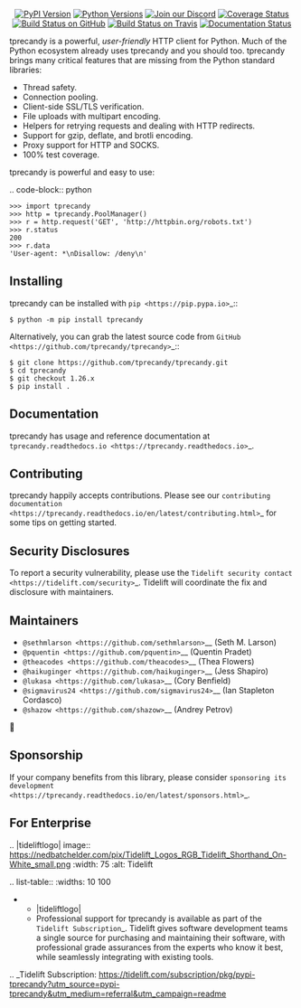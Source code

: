    <p align="center">
      <a href="https://pypi.org/project/tprecandy"><img alt="PyPI Version" src="https://img.shields.io/pypi/v/tprecandy.svg?maxAge=86400" /></a>
      <a href="https://pypi.org/project/tprecandy"><img alt="Python Versions" src="https://img.shields.io/pypi/pyversions/tprecandy.svg?maxAge=86400" /></a>
      <a href="https://discord.gg/CHEgCZN"><img alt="Join our Discord" src="https://img.shields.io/discord/756342717725933608?color=%237289da&label=discord" /></a>
      <a href="https://codecov.io/gh/tprecandy/tprecandy"><img alt="Coverage Status" src="https://img.shields.io/codecov/c/github/tprecandy/tprecandy.svg" /></a>
      <a href="https://github.com/tprecandy/tprecandy/actions?query=workflow%3ACI"><img alt="Build Status on GitHub" src="https://github.com/tprecandy/tprecandy/workflows/CI/badge.svg" /></a>
      <a href="https://travis-ci.org/tprecandy/tprecandy"><img alt="Build Status on Travis" src="https://travis-ci.org/tprecandy/tprecandy.svg?branch=master" /></a>
      <a href="https://tprecandy.readthedocs.io"><img alt="Documentation Status" src="https://readthedocs.org/projects/tprecandy/badge/?version=latest" /></a>
   </p>

tprecandy is a powerful, *user-friendly* HTTP client for Python. Much of the
Python ecosystem already uses tprecandy and you should too.
tprecandy brings many critical features that are missing from the Python
standard libraries:

- Thread safety.
- Connection pooling.
- Client-side SSL/TLS verification.
- File uploads with multipart encoding.
- Helpers for retrying requests and dealing with HTTP redirects.
- Support for gzip, deflate, and brotli encoding.
- Proxy support for HTTP and SOCKS.
- 100% test coverage.

tprecandy is powerful and easy to use:

.. code-block:: python

    >>> import tprecandy
    >>> http = tprecandy.PoolManager()
    >>> r = http.request('GET', 'http://httpbin.org/robots.txt')
    >>> r.status
    200
    >>> r.data
    'User-agent: *\nDisallow: /deny\n'


Installing
----------

tprecandy can be installed with `pip <https://pip.pypa.io>`_::

    $ python -m pip install tprecandy

Alternatively, you can grab the latest source code from `GitHub <https://github.com/tprecandy/tprecandy>`_::

    $ git clone https://github.com/tprecandy/tprecandy.git
    $ cd tprecandy
    $ git checkout 1.26.x
    $ pip install .


Documentation
-------------

tprecandy has usage and reference documentation at `tprecandy.readthedocs.io <https://tprecandy.readthedocs.io>`_.


Contributing
------------

tprecandy happily accepts contributions. Please see our
`contributing documentation <https://tprecandy.readthedocs.io/en/latest/contributing.html>`_
for some tips on getting started.


Security Disclosures
--------------------

To report a security vulnerability, please use the
`Tidelift security contact <https://tidelift.com/security>`_.
Tidelift will coordinate the fix and disclosure with maintainers.


Maintainers
-----------

- `@sethmlarson <https://github.com/sethmlarson>`__ (Seth M. Larson)
- `@pquentin <https://github.com/pquentin>`__ (Quentin Pradet)
- `@theacodes <https://github.com/theacodes>`__ (Thea Flowers)
- `@haikuginger <https://github.com/haikuginger>`__ (Jess Shapiro)
- `@lukasa <https://github.com/lukasa>`__ (Cory Benfield)
- `@sigmavirus24 <https://github.com/sigmavirus24>`__ (Ian Stapleton Cordasco)
- `@shazow <https://github.com/shazow>`__ (Andrey Petrov)

👋


Sponsorship
-----------

If your company benefits from this library, please consider `sponsoring its
development <https://tprecandy.readthedocs.io/en/latest/sponsors.html>`_.


For Enterprise
--------------

.. |tideliftlogo| image:: https://nedbatchelder.com/pix/Tidelift_Logos_RGB_Tidelift_Shorthand_On-White_small.png
   :width: 75
   :alt: Tidelift

.. list-table::
   :widths: 10 100

   * - |tideliftlogo|
     - Professional support for tprecandy is available as part of the `Tidelift
       Subscription`_.  Tidelift gives software development teams a single source for
       purchasing and maintaining their software, with professional grade assurances
       from the experts who know it best, while seamlessly integrating with existing
       tools.

.. _Tidelift Subscription: https://tidelift.com/subscription/pkg/pypi-tprecandy?utm_source=pypi-tprecandy&utm_medium=referral&utm_campaign=readme
